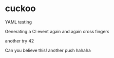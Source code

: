 # cuckoo
YAML testing

Generating a CI event again and again
cross fingers

another try
42

Can you believe this!
another push
hahaha
